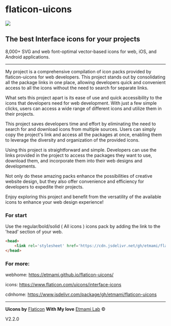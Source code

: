 # flaticon-uicons
[![](https://data.jsdelivr.com/v1/package/gh/etmami/flaticon-uicons/badge)](https://www.jsdelivr.com/package/gh/etmami/flaticon-uicons)

## The best Interface icons for your projects
8,000+ SVG and web font-optimal vector-based icons for web, iOS, and Android applications.

------------


My project is a comprehensive compilation of icon packs provided by flaticon-uicons for web developers. This project stands out by consolidating all the package links in one place, allowing developers quick and convenient access to all the icons without the need to search for separate links.

What sets this project apart is its ease of use and quick accessibility to the icons that developers need for web development. With just a few simple clicks, users can access a wide range of different icons and utilize them in their projects.

This project saves developers time and effort by eliminating the need to search for and download icons from multiple sources. Users can simply copy the project's link and access all the packages at once, enabling them to leverage the diversity and organization of the provided icons.

Using this project is straightforward and simple. Developers can use the links provided in the project to access the packages they want to use, download them, and incorporate them into their web designs and developments.

Not only do these amazing packs enhance the possibilities of creative website design, but they also offer convenience and efficiency for developers to expedite their projects.

Enjoy exploring this project and benefit from the versatility of the available icons to enhance your web design experience!


### For start

Use the regular/bold/solid ( All icons ) icons pack by adding the link to the 'head' section of your web.

```html
<head>
	<link rel='stylesheet' href='https://cdn.jsdelivr.net/gh/etmami/flaticon-uicons/uicons.css'>
</head>
```

### For more:

webhome: https://etmami.github.io/flaticon-uicons/

icons: https://www.flaticon.com/uicons/interface-icons

cdnhome: https://www.jsdelivr.com/package/gh/etmami/flaticon-uicons

------------


**Uicons by** [Flaticon](https://www.flaticon.com/ "Flaticon") **With My love** [Etmami Lab](https://github.com/etmami "Etmami Lab")  &copy;

V2.2.0
